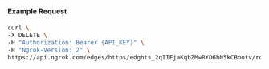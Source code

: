 <!-- Code generated for API Clients. DO NOT EDIT. -->

#### Example Request

```bash
curl \
-X DELETE \
-H "Authorization: Bearer {API_KEY}" \
-H "Ngrok-Version: 2" \
https://api.ngrok.com/edges/https/edghts_2qIIEjaKqbZMwRYD6hN5kCBootv/routes/edghtsrt_2qIIEh9hG2SvKKoPZbZCJt1LWqy/request_headers
```
